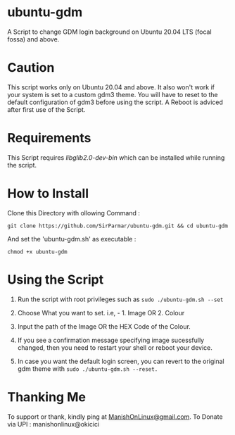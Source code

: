 # ubuntu-gdm
A Script to change GDM login background on Ubuntu 20.04 LTS (focal fossa) and above.

# Caution
This script works only on Ubuntu 20.04 and above.
It also won't work if your system is set to a custom gdm3 theme. You will have to reset to the default configuration of gdm3 before using the script.
A Reboot is adviced after first use of the Script.

# Requirements
This Script requires *libglib2.0-dev-bin* which can be installed while running the script.

# How to Install
Clone this Directory with ollowing Command :

```git clone https://github.com/SirParmar/ubuntu-gdm.git && cd ubuntu-gdm```

And set the 'ubuntu-gdm.sh' as executable :

```chmod +x ubuntu-gdm```


# Using the Script
1. Run the script with root privileges such as ```sudo ./ubuntu-gdm.sh --set```

2. Choose What you want to set. i.e, - 1. Image  OR  2. Colour

3. Input the path of the Image OR the HEX Code of the Colour.

2. If you see a confirmation message specifying image sucessfully changed, then you need to restart your shell or reboot your device.

3. In case you want the default login screen, you can revert to the original gdm theme with  ```sudo ./ubuntu-gdm.sh --reset.```

# Thanking Me
To support or thank, kindly ping at ManishOnLinux@gmail.com. 
To Donate via UPI : manishonlinux@okicici
